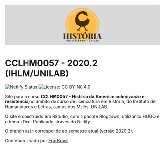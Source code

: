 ![banner](static/images/header/banner1.png)

# CCLHM0057 - 2020.2 (IHLM/UNILAB)

[![Netlify Status](https://api.netlify.com/api/v1/badges/3b0d8b0f-b72d-42c9-bed1-70ea63e8b2ac/deploy-status)](https://app.netlify.com/sites/cclhm0057/deploys) [![License: CC BY-NC 4.0](https://img.shields.io/badge/License-CC%20BY--NC%204.0-lightgrey.svg)](https://creativecommons.org/licenses/by-nc/4.0/)

Site para o curso **CCLHM0057 - História da América: colonização e resistência**,no âmbito do curso de licenciatura em História, do Instituto de Humanidades e Letras, camus dos Malês, UNILAB.

O site é construído em RStudio, com o pacote Blogdown, utilizando HUGO e o tema zDoc. Publicado através do Netlify.

O branch `main` corresponde ao semestre atual (versão 2020.2).

Conteúdo criado por [Eric Brasil](https://ericbrasiln.github.io).
